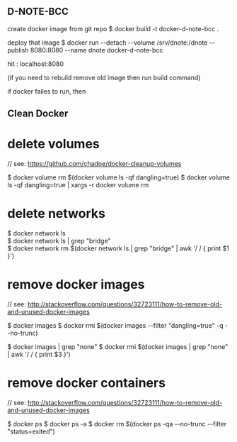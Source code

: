 D-NOTE-BCC
----------

create docker image from git repo
    $ docker build -t docker-d-note-bcc .

deploy that image
    $ docker run --detach --volume /srv/dnote:/dnote --publish 8080:8080 --name dnote docker-d-note-bcc

hit : localhost:8080 

(if you need to rebuild remove old image then run build command)


if docker failes to run, then 

Clean Docker 
--------------

# delete volumes
// see: https://github.com/chadoe/docker-cleanup-volumes

$ docker volume rm $(docker volume ls -qf dangling=true)
$ docker volume ls -qf dangling=true | xargs -r docker volume rm

# delete networks

$ docker network ls  
$ docker network ls | grep "bridge"   
$ docker network rm $(docker network ls | grep "bridge" | awk '/ / { print $1 }')

# remove docker images
// see: http://stackoverflow.com/questions/32723111/how-to-remove-old-and-unused-docker-images

$ docker images
$ docker rmi $(docker images --filter "dangling=true" -q --no-trunc)

$ docker images | grep "none"
$ docker rmi $(docker images | grep "none" | awk '/ / { print $3 }')

# remove docker containers
// see: http://stackoverflow.com/questions/32723111/how-to-remove-old-and-unused-docker-images

$ docker ps
$ docker ps -a
$ docker rm $(docker ps -qa --no-trunc --filter "status=exited")





